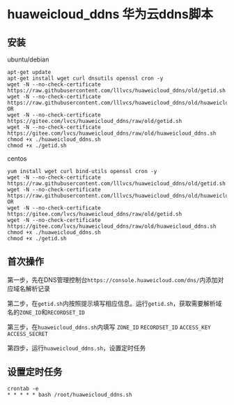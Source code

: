 # huaweicloud_ddns  华为云ddns脚本

## 安装
ubuntu/debian
```
apt-get update
apt-get install wget curl dnsutils openssl cron -y
wget -N --no-check-certificate https://raw.githubusercontent.com/lllvcs/huaweicloud_ddns/old/getid.sh
wget -N --no-check-certificate https://raw.githubusercontent.com/lllvcs/huaweicloud_ddns/old/huaweicloud_ddns.sh
OR
wget -N --no-check-certificate https://gitee.com/lvcs/huaweicloud_ddns/raw/old/getid.sh
wget -N --no-check-certificate https://gitee.com/lvcs/huaweicloud_ddns/raw/old/huaweicloud_ddns.sh
chmod +x ./huaweicloud_ddns.sh
chmod +x ./getid.sh
```

centos
```
yum install wget curl bind-utils openssl cron -y
wget -N --no-check-certificate https://raw.githubusercontent.com/lllvcs/huaweicloud_ddns/old/getid.sh
wget -N --no-check-certificate https://raw.githubusercontent.com/lllvcs/huaweicloud_ddns/old/huaweicloud_ddns.sh
OR
wget -N --no-check-certificate https://gitee.com/lvcs/huaweicloud_ddns/raw/old/getid.sh
wget -N --no-check-certificate https://gitee.com/lvcs/huaweicloud_ddns/raw/old/huaweicloud_ddns.sh
chmod +x ./huaweicloud_ddns.sh
chmod +x ./getid.sh
```

## 首次操作
第一步，先在DNS管理控制台```https://console.huaweicloud.com/dns/```内添加对应域名解析记录

第二步，在```getid.sh```内按照提示填写相应信息。运行```getid.sh```，获取需要解析域名的```ZONE_ID```和```RECORDSET_ID```

第三步，在```huaweicloud_ddns.sh```内填写 ```ZONE_ID``` ```RECORDSET_ID```  ```ACCESS_KEY``` ```ACCESS_SECRET```

第四步，运行```huaweicloud_ddns.sh```，设置定时任务

## 设置定时任务
```
crontab -e
* * * * * bash /root/huaweicloud_ddns.sh
```
